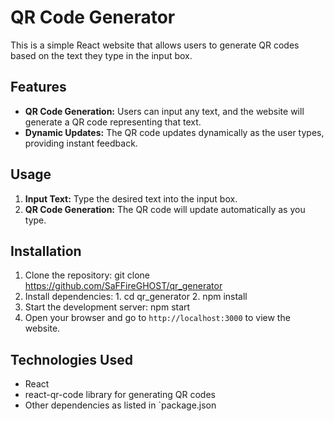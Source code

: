 # QR Code Generator

This is a simple React website that allows users to generate QR codes based on the text they type in the input box.

## Features

- **QR Code Generation:** Users can input any text, and the website will generate a QR code representing that text.
- **Dynamic Updates:** The QR code updates dynamically as the user types, providing instant feedback.


## Usage

1. **Input Text:** Type the desired text into the input box.
2. **QR Code Generation:** The QR code will update automatically as you type.


## Installation

1. Clone the repository: git clone https://github.com/SaFFireGHOST/qr_generator
2.  Install dependencies: 1. cd qr_generator
                          2. npm install
3. Start the development server: npm start
4. Open your browser and go to `http://localhost:3000` to view the website.

## Technologies Used

- React
- react-qr-code library for generating QR codes
- Other dependencies as listed in `package.json    


